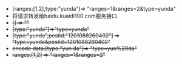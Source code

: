 ﻿-  [ranges:[1,2],type:"yunda"]=> "ranges=1&ranges=2&type=yunda"
-  将请求转发给baidu.kuaidi100.com服务接口
-  ~~[] => ""~~
-  ~~[type:"yunda"]=>"type=yunda"~~
-  ~~[type:"yunda",postid:"1201088260402"] => "type=yunda&postid=1201088260402"~~
-  ~~encode data:[type:"yun da"]=> "type=yun%20da"~~
- ~~ranges:[1,2] => "ranges=1&ranges=2"~~